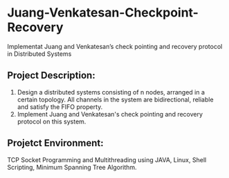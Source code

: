 # Juang-Venkatesan-Checkpoint-Recovery
Implementat Juang and Venkatesan’s check pointing and recovery protocol in Distributed Systems


Project Description:
---------------------
1) Design a distributed systems consisting of n nodes, arranged in a certain topology. All channels in the system are bidirectional, reliable and satisfy the FIFO property.
2) Implement Juang and Venkatesan's check pointing and recovery protocol on this system.

Projetct Environment:
----------------------
TCP Socket Programming and Multithreading using JAVA, Linux, Shell Scripting, Minimum Spanning Tree Algorithm.
